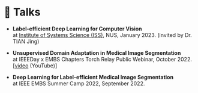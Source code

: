 # 💬 Talks
- **Label-efficient Deep Learning for Computer Vision**\
at [Institute of Systems Science (ISS)](https://www.iss.nus.edu.sg/), NUS, January 2023. (invited by Dr. TIAN Jing)

- **Unsupervised Domain Adaptation in Medical Image Segmentation**\
at IEEEDay x EMBS Chapters Torch Relay Public Webinar, October 2022. [[video](https://www.youtube.com/watch?v=pLwDivUiIhE&t=4285s) (YouTube)]

- **Deep Learning for Label-efficient Medical Image Segmentation**\
at IEEE EMBS Summer Camp 2022, September 2022.
